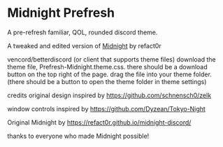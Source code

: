 # Midnight Prefresh
A pre-refresh familiar, QOL, rounded discord theme.

A tweaked and edited version of [Midnight](https://refact0r.github.io/midnight-discord/) by refact0r

vencord/betterdiscord (or client that supports theme files)
download the theme file, Prefresh-Midnight.theme.css. there should be a download button on the top right of the page.
drag the file into your theme folder. (there should be a button to open the theme folder in theme settings)

credits
original design inspired by https://github.com/schnensch0/zelk

window controls inspired by https://github.com/Dyzean/Tokyo-Night

Original Midnight by https://refact0r.github.io/midnight-discord/

thanks to everyone who made Midnight possible!
